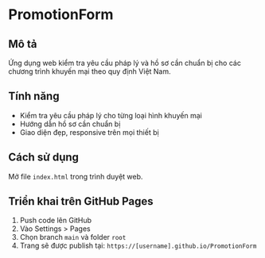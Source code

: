# PromotionForm

## Mô tả
Ứng dụng web kiểm tra yêu cầu pháp lý và hồ sơ cần chuẩn bị cho các chương trình khuyến mại theo quy định Việt Nam.

## Tính năng
- Kiểm tra yêu cầu pháp lý cho từng loại hình khuyến mại
- Hướng dẫn hồ sơ cần chuẩn bị
- Giao diện đẹp, responsive trên mọi thiết bị

## Cách sử dụng
Mở file `index.html` trong trình duyệt web.

## Triển khai trên GitHub Pages
1. Push code lên GitHub
2. Vào Settings > Pages
3. Chọn branch `main` và folder `root`
4. Trang sẽ được publish tại: `https://[username].github.io/PromotionForm`